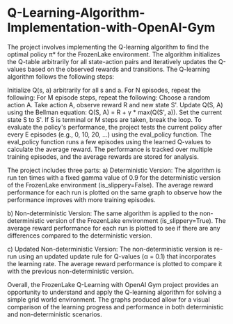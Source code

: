# Q-Learning-Algorithm-Implementation-with-OpenAI-Gym

The project involves implementing the Q-learning algorithm to find the optimal policy π* for the FrozenLake environment. The algorithm initializes the Q-table arbitrarily for all state-action pairs and iteratively updates the Q-values based on the observed rewards and transitions. The Q-learning algorithm follows the following steps:

Initialize Q(s, a) arbitrarily for all s and a.
For N episodes, repeat the following:
For M episode steps, repeat the following:
Choose a random action A.
Take action A, observe reward R and new state S'.
Update Q(S, A) using the Bellman equation: Q(S, A) = R + γ * max(Q(S', a)).
Set the current state S to S'.
If S is terminal or M steps are taken, break the loop.
To evaluate the policy's performance, the project tests the current policy after every E episodes (e.g., 0, 10, 20, ...) using the eval_policy function. The eval_policy function runs a few episodes using the learned Q-values to calculate the average reward. The performance is tracked over multiple training episodes, and the average rewards are stored for analysis.

The project includes three parts:
a) Deterministic Version: The algorithm is run ten times with a fixed gamma value of 0.9 for the deterministic version of the FrozenLake environment (is_slippery=False). The average reward performance for each run is plotted on the same graph to observe how the performance improves with more training episodes.

b) Non-deterministic Version: The same algorithm is applied to the non-deterministic version of the FrozenLake environment (is_slippery=True). The average reward performance for each run is plotted to see if there are any differences compared to the deterministic version.

c) Updated Non-deterministic Version: The non-deterministic version is re-run using an updated update rule for Q-values (α = 0.1) that incorporates the learning rate. The average reward performance is plotted to compare it with the previous non-deterministic version.

Overall, the FrozenLake Q-Learning with OpenAI Gym project provides an opportunity to understand and apply the Q-learning algorithm for solving a simple grid world environment. The graphs produced allow for a visual comparison of the learning progress and performance in both deterministic and non-deterministic scenarios.
